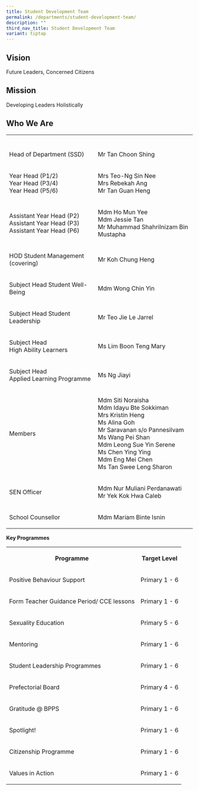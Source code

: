 ```yaml
---
title: Student Development Team
permalink: /departments/student-development-team/
description: ""
third_nav_title: Student Development Team
variant: tiptap
---
```

<h2>Vision</h2>
<p>Future Leaders, Concerned Citizens</p>
<h2>Mission</h2>
<p>Developing Leaders Holistically</p>
<h2>Who We Are&nbsp;</h2>
<table style="minWidth: 50px">
<colgroup>
<col>
<col>
</colgroup>
<tbody>
<tr>
<th rowspan="1" colspan="1">
<p></p>
</th>
<th rowspan="1" colspan="1">
<p></p>
</th>
</tr>
<tr>
<td rowspan="1" colspan="1">
<p>Head of Department (SSD)</p>
</td>
<td rowspan="1" colspan="1">
<p>Mr Tan Choon Shing</p>
</td>
</tr>
<tr>
<td rowspan="1" colspan="1">
<p>Year Head (P1/2)
<br>Year Head (P3/4)
<br>Year Head (P5/6)</p>
</td>
<td rowspan="1" colspan="1">
<p>Mrs Teo-Ng Sin Nee
<br>Mrs Rebekah Ang
<br>Mr Tan Guan Heng</p>
</td>
</tr>
<tr>
<td rowspan="1" colspan="1">
<p>Assistant Year Head (P2)
<br>Assistant Year Head (P3)
<br>Assistant Year Head (P6)</p>
</td>
<td rowspan="1" colspan="1">
<p>Mdm Ho Mun Yee
<br>Mdm Jessie Tan
<br>Mr Muhammad Shahrilnizam Bin Mustapha</p>
</td>
</tr>
<tr>
<td rowspan="1" colspan="1">
<p>HOD Student Management (covering)</p>
</td>
<td rowspan="1" colspan="1">
<p>Mr Koh Chung Heng</p>
</td>
</tr>
<tr>
<td rowspan="1" colspan="1">
<p>Subject Head Student Well-Being</p>
</td>
<td rowspan="1" colspan="1">
<p>Mdm Wong Chin Yin</p>
</td>
</tr>
<tr>
<td rowspan="1" colspan="1">
<p>Subject Head Student Leadership</p>
</td>
<td rowspan="1" colspan="1">
<p>Mr Teo Jie Le Jarrel</p>
</td>
</tr>
<tr>
<td rowspan="1" colspan="1">
<p>Subject Head
<br>High Ability Learners</p>
</td>
<td rowspan="1" colspan="1">
<p>Ms Lim Boon Teng Mary</p>
</td>
</tr>
<tr>
<td rowspan="1" colspan="1">
<p>Subject Head
<br>Applied Learning Programme</p>
</td>
<td rowspan="1" colspan="1">
<p>Ms Ng Jiayi</p>
</td>
</tr>
<tr>
<td rowspan="1" colspan="1">
<p>Members</p>
</td>
<td rowspan="1" colspan="1">
<p>Mdm Siti Noraisha
<br>Mdm Idayu Bte Sokkiman
<br>Mrs Kristin Heng
<br>Ms Alina Goh
<br>Mr Saravanan s/o Pannesilvam
<br>Ms Wang Pei Shan
<br>Mdm Leong Sue Yin Serene
<br>Ms Chen Ying Ying
<br>Mdm Eng Mei Chen
<br>Ms Tan Swee Leng Sharon</p>
</td>
</tr>
<tr>
<td rowspan="1" colspan="1">
<p>SEN Officer</p>
</td>
<td rowspan="1" colspan="1">
<p>Mdm Nur Muliani Perdanawati
<br>Mr Yek Kok Hwa Caleb</p>
</td>
</tr>
<tr>
<td rowspan="1" colspan="1">
<p>School Counsellor</p>
</td>
<td rowspan="1" colspan="1">
<p>Mdm Mariam Binte Isnin</p>
</td>
</tr>
</tbody>
</table>
<p><strong>Key Programmes</strong>
</p>
<table style="minWidth: 50px">
<colgroup>
<col>
<col>
</colgroup>
<tbody>
<tr>
<th rowspan="1" colspan="1">
<p>Programme</p>
</th>
<th rowspan="1" colspan="1">
<p>Target Level</p>
</th>
</tr>
<tr>
<td rowspan="1" colspan="1">
<p>Positive Behaviour Support</p>
</td>
<td rowspan="1" colspan="1">
<p>Primary 1 - 6</p>
</td>
</tr>
<tr>
<td rowspan="1" colspan="1">
<p>Form Teacher Guidance Period/ CCE lessons</p>
</td>
<td rowspan="1" colspan="1">
<p>Primary 1 - 6</p>
</td>
</tr>
<tr>
<td rowspan="1" colspan="1">
<p>Sexuality Education</p>
</td>
<td rowspan="1" colspan="1">
<p>Primary 5 - 6</p>
</td>
</tr>
<tr>
<td rowspan="1" colspan="1">
<p>Mentoring</p>
</td>
<td rowspan="1" colspan="1">
<p>Primary 1 - 6</p>
</td>
</tr>
<tr>
<td rowspan="1" colspan="1">
<p>Student Leadership Programmes</p>
</td>
<td rowspan="1" colspan="1">
<p>Primary 1 - 6</p>
</td>
</tr>
<tr>
<td rowspan="1" colspan="1">
<p>Prefectorial Board</p>
</td>
<td rowspan="1" colspan="1">
<p>Primary 4 - 6</p>
</td>
</tr>
<tr>
<td rowspan="1" colspan="1">
<p>Gratitude @ BPPS</p>
</td>
<td rowspan="1" colspan="1">
<p>Primary 1 - 6</p>
</td>
</tr>
<tr>
<td rowspan="1" colspan="1">
<p>Spotlight!</p>
</td>
<td rowspan="1" colspan="1">
<p>Primary 1 - 6</p>
</td>
</tr>
<tr>
<td rowspan="1" colspan="1">
<p>Citizenship Programme</p>
</td>
<td rowspan="1" colspan="1">
<p>Primary 1 - 6</p>
</td>
</tr>
<tr>
<td rowspan="1" colspan="1">
<p>Values in Action</p>
</td>
<td rowspan="1" colspan="1">
<p>Primary 1 - 6</p>
</td>
</tr>
</tbody>
</table>
<p></p>